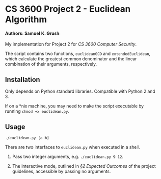 # CS 3600 Project 2 - Euclidean Algorithm

#### Authors: Samuel K. Grush

My implementation for Project 2 for *CS 3600 Computer Security*. 

The script contains two functions, `euclideanGCD` and 
`extendedEuclidean`, which calculate the greatest common denominator
and the linear combination of their arguments, respectively.


## Installation

Only depends on Python standard libraries.
Compatible with Python 2 and 3.

If on a \*nix machine, you may need to make the script executable
by running `chmod +x euclidean.py`.


## Usage

    ./euclidean.py [a b]

There are two interfaces to `euclidean.py` when executed in a shell.

1. Pass two integer arguments, e.g. `./euclidean.py 9 12`.

2. The interactive mode, outlined in *§2 Expected Outcomes*
of the project guidelines, accessible by passing no arguments.
